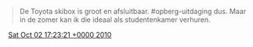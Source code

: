 > De Toyota skibox is groot en afsluitbaar\. \#opberg\-uitdaging dus\. Maar in de zomer kan ik die ideaal als studentenkamer verhuren\.

<img src="../../media/tweet.ico" width="12" /> [Sat Oct 02 17:23:21 +0000 2010](https://twitter.com/DromerDenker/status/26192827366)